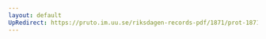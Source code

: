 ```yaml
---
layout: default
UpRedirect: https://pruto.im.uu.se/riksdagen-records-pdf/1871/prot-1871--fk--511/prot-1871--fk--511_048.pdf
---
```

